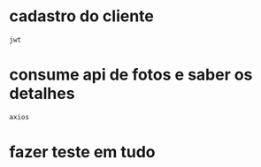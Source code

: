 # cadastro do cliente
    jwt

# consume api de fotos e saber os detalhes
    axios

# fazer teste em tudo
